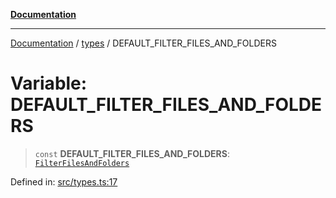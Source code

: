 [**Documentation**](../../README.md)

***

[Documentation](../../README.md) / [types](../README.md) / DEFAULT\_FILTER\_FILES\_AND\_FOLDERS

# Variable: DEFAULT\_FILTER\_FILES\_AND\_FOLDERS

> `const` **DEFAULT\_FILTER\_FILES\_AND\_FOLDERS**: [`FilterFilesAndFolders`](../interfaces/FilterFilesAndFolders.md)

Defined in: [src/types.ts:17](https://github.com/Christian-Me/folder-to-tags-plugin/blob/a733ed2c2245ed051659b6c3e9c71ef47c30835a/src/types.ts#L17)
